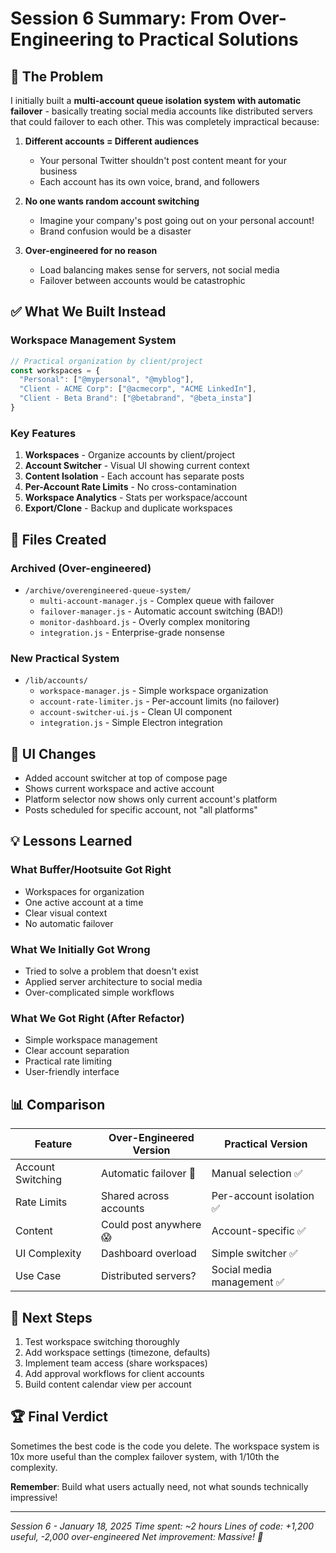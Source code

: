 # Session 6 Summary: From Over-Engineering to Practical Solutions

## 🎯 The Problem
I initially built a **multi-account queue isolation system with automatic failover** - basically treating social media accounts like distributed servers that could failover to each other. This was completely impractical because:

1. **Different accounts = Different audiences** 
   - Your personal Twitter shouldn't post content meant for your business
   - Each account has its own voice, brand, and followers

2. **No one wants random account switching**
   - Imagine your company's post going out on your personal account!
   - Brand confusion would be a disaster

3. **Over-engineered for no reason**
   - Load balancing makes sense for servers, not social media
   - Failover between accounts would be catastrophic

## ✅ What We Built Instead

### Workspace Management System
```javascript
// Practical organization by client/project
const workspaces = {
  "Personal": ["@mypersonal", "@myblog"],
  "Client - ACME Corp": ["@acmecorp", "ACME LinkedIn"],
  "Client - Beta Brand": ["@betabrand", "@beta_insta"]
}
```

### Key Features
1. **Workspaces** - Organize accounts by client/project
2. **Account Switcher** - Visual UI showing current context
3. **Content Isolation** - Each account has separate posts
4. **Per-Account Rate Limits** - No cross-contamination
5. **Workspace Analytics** - Stats per workspace/account
6. **Export/Clone** - Backup and duplicate workspaces

## 📁 Files Created

### Archived (Over-engineered)
- `/archive/overengineered-queue-system/`
  - `multi-account-manager.js` - Complex queue with failover
  - `failover-manager.js` - Automatic account switching (BAD!)
  - `monitor-dashboard.js` - Overly complex monitoring
  - `integration.js` - Enterprise-grade nonsense

### New Practical System
- `/lib/accounts/`
  - `workspace-manager.js` - Simple workspace organization
  - `account-rate-limiter.js` - Per-account limits (no failover)
  - `account-switcher-ui.js` - Clean UI component
  - `integration.js` - Simple Electron integration

## 🎨 UI Changes
- Added account switcher at top of compose page
- Shows current workspace and active account
- Platform selector now shows only current account's platform
- Posts scheduled for specific account, not "all platforms"

## 💡 Lessons Learned

### What Buffer/Hootsuite Got Right
- Workspaces for organization
- One active account at a time
- Clear visual context
- No automatic failover

### What We Initially Got Wrong
- Tried to solve a problem that doesn't exist
- Applied server architecture to social media
- Over-complicated simple workflows

### What We Got Right (After Refactor)
- Simple workspace management
- Clear account separation
- Practical rate limiting
- User-friendly interface

## 📊 Comparison

| Feature | Over-Engineered Version | Practical Version |
|---------|------------------------|-------------------|
| Account Switching | Automatic failover 🤦 | Manual selection ✅ |
| Rate Limits | Shared across accounts | Per-account isolation ✅ |
| Content | Could post anywhere 😱 | Account-specific ✅ |
| UI Complexity | Dashboard overload | Simple switcher ✅ |
| Use Case | Distributed servers? | Social media management ✅ |

## 🚀 Next Steps
1. Test workspace switching thoroughly
2. Add workspace settings (timezone, defaults)
3. Implement team access (share workspaces)
4. Add approval workflows for client accounts
5. Build content calendar view per account

## 🏆 Final Verdict
Sometimes the best code is the code you delete. The workspace system is 10x more useful than the complex failover system, with 1/10th the complexity.

**Remember**: Build what users actually need, not what sounds technically impressive!

---
*Session 6 - January 18, 2025*
*Time spent: ~2 hours*
*Lines of code: +1,200 useful, -2,000 over-engineered*
*Net improvement: Massive! 🎉*
